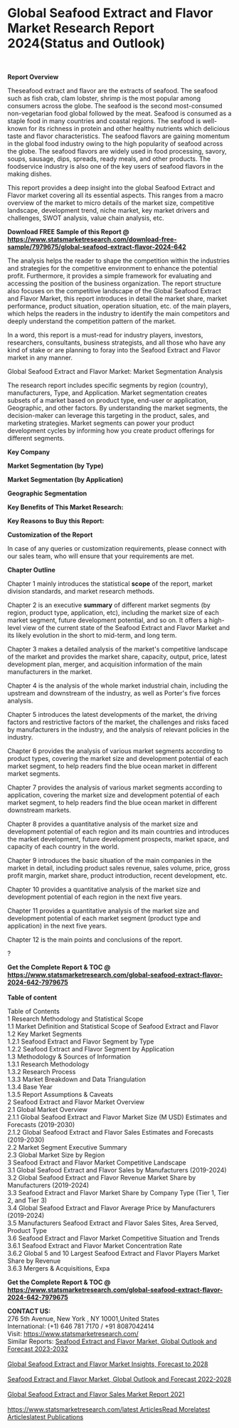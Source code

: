 <h1>Global Seafood Extract and Flavor Market Research Report 2024(Status and Outlook)</h1><br/><p><strong>Report Overview</strong></p><p>Theseafood extract and flavor are the extracts of seafood. The seafood such as fish crab, clam lobster, shrimp is the most popular among consumers across the globe. The seafood is the second most-consumed non-vegetarian food global followed by the meat. Seafood is consumed as a staple food in many countries and coastal regions. The seafood is well-known for its richness in protein and other healthy nutrients which delicious taste and flavor characteristics. The seafood flavors are gaining momentum in the global food industry owing to the high popularity of seafood across the globe. The seafood flavors are widely used in food processing, savory, soups, sausage, dips, spreads, ready meals, and other products. The foodservice industry is also one of the key users of seafood flavors in the making dishes.</p><p>This report provides a deep insight into the global Seafood Extract and Flavor market covering all its essential aspects. This ranges from a macro overview of the market to micro details of the market size, competitive landscape, development trend, niche market, key market drivers and challenges, SWOT analysis, value chain analysis, etc.</p><p><strong>Download FREE Sample of this Report @ <a href="https://www.statsmarketresearch.com/download-free-sample/7979675/global-seafood-extract-flavor-2024-642">https://www.statsmarketresearch.com/download-free-sample/7979675/global-seafood-extract-flavor-2024-642</a></strong></p><p>The analysis helps the reader to shape the competition within the industries and strategies for the competitive environment to enhance the potential profit. Furthermore, it provides a simple framework for evaluating and accessing the position of the business organization. The report structure also focuses on the competitive landscape of the Global Seafood Extract and Flavor Market, this report introduces in detail the market share, market performance, product situation, operation situation, etc. of the main players, which helps the readers in the industry to identify the main competitors and deeply understand the competition pattern of the market.</p><p>In a word, this report is a must-read for industry players, investors, researchers, consultants, business strategists, and all those who have any kind of stake or are planning to foray into the Seafood Extract and Flavor market in any manner.</p><p>Global Seafood Extract and Flavor Market: Market Segmentation Analysis</p><p>The research report includes specific segments by region (country), manufacturers, Type, and Application. Market segmentation creates subsets of a market based on product type, end-user or application, Geographic, and other factors. By understanding the market segments, the decision-maker can leverage this targeting in the product, sales, and marketing strategies. Market segments can power your product development cycles by informing how you create product offerings for different segments.</p><p><strong>Key Company</strong></p><p><strong>Market Segmentation (by Type)</strong></p><p><strong>Market Segmentation (<strong>by Application</strong>)</strong></p><p><strong>Geographic Segmentation</strong></p><p><strong>Key Benefits of This Market Research:</strong></p><p><strong>Key <strong>Reasons to Buy</strong> this Report:</strong></p><p><strong>Customization of the Report</strong></p><p>In case of any queries or customization requirements, please connect with our sales team, who will ensure that your requirements are met.</p><p><strong>Chapter Outline</strong></p><p>Chapter 1 mainly introduces the statistical <strong>scope</strong> of the report, market division standards, and market research methods.</p><p>Chapter 2 is an executive <strong>summary</strong> of different market segments (by region, product type, application, etc), including the market size of each market segment, future development potential, and so on. It offers a high-level view of the current state of the Seafood Extract and Flavor Market and its likely evolution in the short to mid-term, and long term.</p><p>Chapter 3 makes a detailed analysis of the market's competitive landscape of the market and provides the market share, capacity, output, price, latest development plan, merger, and acquisition information of the main manufacturers in the market.</p><p>Chapter 4 is the analysis of the whole market industrial chain, including the upstream and downstream of the industry, as well as Porter's five forces analysis.</p><p>Chapter 5 introduces the latest developments of the market, the driving factors and restrictive factors of the market, the challenges and risks faced by manufacturers in the industry, and the analysis of relevant policies in the industry.</p><p>Chapter 6 provides the analysis of various market segments according to product types, covering the market size and development potential of each market segment, to help readers find the blue ocean market in different market segments.</p><p>Chapter 7 provides the analysis of various market segments according to application, covering the market size and development potential of each market segment, to help readers find the blue ocean market in different downstream markets.</p><p>Chapter 8 provides a quantitative analysis of the market size and development potential of each region and its main countries and introduces the market development, future development prospects, market space, and capacity of each country in the world.</p><p>Chapter 9 introduces the basic situation of the main companies in the market in detail, including product sales revenue, sales volume, price, gross profit margin, market share, product introduction, recent development, etc.</p><p>Chapter 10 provides a quantitative analysis of the market size and development potential of each region in the next five years.</p><p>Chapter 11 provides a quantitative analysis of the market size and development potential of each market segment (product type and application) in the next five years.</p><p>Chapter 12 is the main points and conclusions of the report.</p><p>? </p><div><b>Get the Complete Report & TOC @ <a href="https://www.statsmarketresearch.com/global-seafood-extract-flavor-2024-642-7979675">https://www.statsmarketresearch.com/global-seafood-extract-flavor-2024-642-7979675</a></b></div><br><b>Table of content</b><p>Table of Contents<br />1 Research Methodology and Statistical Scope<br />1.1 Market Definition and Statistical Scope of Seafood Extract and Flavor<br />1.2 Key Market Segments<br />1.2.1 Seafood Extract and Flavor Segment by Type<br />1.2.2 Seafood Extract and Flavor Segment by Application<br />1.3 Methodology & Sources of Information<br />1.3.1 Research Methodology<br />1.3.2 Research Process<br />1.3.3 Market Breakdown and Data Triangulation<br />1.3.4 Base Year<br />1.3.5 Report Assumptions & Caveats<br />2 Seafood Extract and Flavor Market Overview<br />2.1 Global Market Overview<br />2.1.1 Global Seafood Extract and Flavor Market Size (M USD) Estimates and Forecasts (2019-2030)<br />2.1.2 Global Seafood Extract and Flavor Sales Estimates and Forecasts (2019-2030)<br />2.2 Market Segment Executive Summary<br />2.3 Global Market Size by Region<br />3 Seafood Extract and Flavor Market Competitive Landscape<br />3.1 Global Seafood Extract and Flavor Sales by Manufacturers (2019-2024)<br />3.2 Global Seafood Extract and Flavor Revenue Market Share by Manufacturers (2019-2024)<br />3.3 Seafood Extract and Flavor Market Share by Company Type (Tier 1, Tier 2, and Tier 3)<br />3.4 Global Seafood Extract and Flavor Average Price by Manufacturers (2019-2024)<br />3.5 Manufacturers Seafood Extract and Flavor Sales Sites, Area Served, Product Type<br />3.6 Seafood Extract and Flavor Market Competitive Situation and Trends<br />3.6.1 Seafood Extract and Flavor Market Concentration Rate<br />3.6.2 Global 5 and 10 Largest Seafood Extract and Flavor Players Market Share by Revenue<br />3.6.3 Mergers & Acquisitions, Expa<br><div><b>Get the Complete Report & TOC @ <a href="https://www.statsmarketresearch.com/global-seafood-extract-flavor-2024-642-7979675">https://www.statsmarketresearch.com/global-seafood-extract-flavor-2024-642-7979675</a></b></div></p> <b>CONTACT US:</b><br>276 5th Avenue, New York , NY 10001,United States<br>International: (+1) 646 781 7170 / +91 8087042414<br>Visit: <a href="https://www.statsmarketresearch.com/">https://www.statsmarketresearch.com/</a><br>Similar Reports: <a href="https://www.statsmarketresearch.com/global-seafood-extract-flavor-2024-642-7979675">Seafood Extract and Flavor Market, Global Outlook and Forecast 2023-2032</a><br/><br/><a href="https://www.statsmarketresearch.com/global-seafood-extract-flavor-2024-642-7979675">Global Seafood Extract and Flavor Market Insights, Forecast to 2028</a><br/><br/><a href="https://www.statsmarketresearch.com/global-seafood-extract-flavor-2024-642-7979675">Seafood Extract and Flavor Market, Global Outlook and Forecast 2022-2028</a><br/><br/><a href="https://www.statsmarketresearch.com/global-seafood-extract-flavor-2024-642-7979675">Global Seafood Extract and Flavor Sales Market Report 2021</a><br/><br/><a href="https://gyeongbokgung.com">https://www.statsmarketresearch.com/</a><a href="https://hallyeomaritime.com">latest Articles</a><a href="https://jingwansa.com">Read More</a><a href=https://nguoiviet.jp/">latest Articles</a><a href="https://www.intelmarketresearch.com/">latest Publications</a>